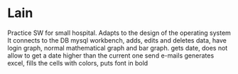 # Lain
Practice SW for small hospital. Adapts to the design of the operating system It connects to the DB mysql workbench, adds, edits and deletes data, have login graph, normal mathematical graph and bar graph. gets date, does not allow to get a date higher than the current one send e-mails generates excel, fills the cells with colors, puts font in bold
